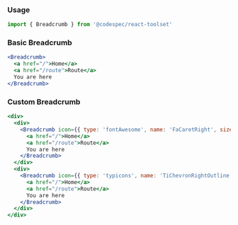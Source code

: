 ### Usage

```jsx static
import { Breadcrumb } from '@codespec/react-toolset'
```

### Basic Breadcrumb

```jsx
<Breadcrumb>
  <a href="/">Home</a>
  <a href="/route">Route</a>
  You are here
</Breadcrumb>
```

### Custom Breadcrumb

```jsx
<div>
  <div>
    <Breadcrumb icon={{ type: 'fontAwesome', name: 'FaCaretRight', size: 24 }}>
      <a href="/">Home</a>
      <a href="/route">Route</a>
      You are here
    </Breadcrumb>
  </div>
  <div>
    <Breadcrumb icon={{ type: 'typicons', name: 'TiChevronRightOutline' }}>
      <a href="/">Home</a>
      <a href="/route">Route</a>
      You are here
    </Breadcrumb>
  </div>
</div>
```
